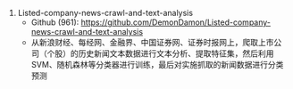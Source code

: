 1. Listed-company-news-crawl-and-text-analysis
    - Github (961): https://github.com/DemonDamon/Listed-company-news-crawl-and-text-analysis
    - 从新浪财经、每经网、金融界、中国证券网、证券时报网上，爬取上市公司（个股）的历史新闻文本数据进行文本分析、提取特征集，然后利用SVM、随机森林等分类器进行训练，最后对实施抓取的新闻数据进行分类预测